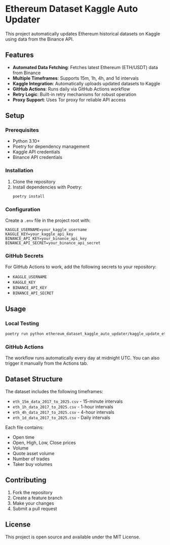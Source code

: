 # Ethereum Dataset Kaggle Auto Updater

This project automatically updates Ethereum historical datasets on Kaggle using data from the Binance API.

## Features

- **Automated Data Fetching**: Fetches latest Ethereum (ETH/USDT) data from Binance
- **Multiple Timeframes**: Supports 15m, 1h, 4h, and 1d intervals
- **Kaggle Integration**: Automatically uploads updated datasets to Kaggle
- **GitHub Actions**: Runs daily via GitHub Actions workflow
- **Retry Logic**: Built-in retry mechanisms for robust operation
- **Proxy Support**: Uses Tor proxy for reliable API access

## Setup

### Prerequisites

- Python 3.10+
- Poetry for dependency management
- Kaggle API credentials
- Binance API credentials

### Installation

1. Clone the repository
2. Install dependencies with Poetry:
      ```bash
      poetry install
      ```

### Configuration

Create a `.env` file in the project root with:

```env
KAGGLE_USERNAME=your_kaggle_username
KAGGLE_KEY=your_kaggle_api_key
BINANCE_API_KEY=your_binance_api_key
BINANCE_API_SECRET=your_binance_api_secret
```

### GitHub Secrets

For GitHub Actions to work, add the following secrets to your repository:

- `KAGGLE_USERNAME`
- `KAGGLE_KEY`
- `BINANCE_API_KEY`
- `BINANCE_API_SECRET`

## Usage

### Local Testing

```bash
poetry run python ethereum_dataset_kaggle_auto_updater/kaggle_update_ethereum.py
```

### GitHub Actions

The workflow runs automatically every day at midnight UTC. You can also trigger it manually from the Actions tab.

## Dataset Structure

The dataset includes the following timeframes:

- `eth_15m_data_2017_to_2025.csv` - 15-minute intervals
- `eth_1h_data_2017_to_2025.csv` - 1-hour intervals
- `eth_4h_data_2017_to_2025.csv` - 4-hour intervals
- `eth_1d_data_2017_to_2025.csv` - Daily intervals

Each file contains:

- Open time
- Open, High, Low, Close prices
- Volume
- Quote asset volume
- Number of trades
- Taker buy volumes

## Contributing

1. Fork the repository
2. Create a feature branch
3. Make your changes
4. Submit a pull request

## License

This project is open source and available under the MIT License.
